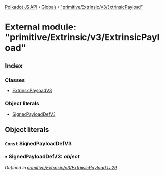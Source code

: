 [Polkadot JS API](../README.md) › [Globals](../globals.md) › ["primitive/Extrinsic/v3/ExtrinsicPayload"](_primitive_extrinsic_v3_extrinsicpayload_.md)

# External module: "primitive/Extrinsic/v3/ExtrinsicPayload"

## Index

### Classes

* [ExtrinsicPayloadV3](../classes/_primitive_extrinsic_v3_extrinsicpayload_.extrinsicpayloadv3.md)

### Object literals

* [SignedPayloadDefV3](_primitive_extrinsic_v3_extrinsicpayload_.md#const-signedpayloaddefv3)

## Object literals

### `Const` SignedPayloadDefV3

### ▪ **SignedPayloadDefV3**: *object*

*Defined in [primitive/Extrinsic/v3/ExtrinsicPayload.ts:29](https://github.com/polkadot-js/api/blob/6e96fd6a55/packages/types/src/primitive/Extrinsic/v3/ExtrinsicPayload.ts#L29)*
